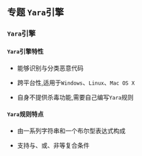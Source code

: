 ## 专题 `Yara`引擎

### `Yara`引擎

#### `Yara`引擎特性

- 能够识别与分类恶意代码

- 跨平台性,适用于`Windows`、`Linux`、`Mac OS X`

- 自身不提供杀毒功能,需要自己编写`Yara`规则

#### `Yara`规则特点

- 由一系列字符串和一个布尔型表达式构成

- 支持与、或、非等复合条件